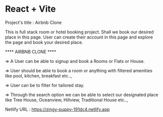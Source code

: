 # React + Vite

Project's title : Airbnb Clone

This is full stack room or hotel booking project. Shall we book our desired place in this page.
User can create their account in this page and explore the page and book your desired place.

**** AIRBNB CLONE ****

=> A User can be able to signup and book a Rooms or Flats or House.

=> User should be able to book a room or anything with filtered amenities like pool, kitchen, breakfast etc..,

=> User can be to filter for tailored stay.

=> Through the search option we can be able to select our designated place like Tree House, Oceanview, Hillview, Traditional House etc..,

Netlify URL : https://zingy-puppy-191dc4.netlify.app

